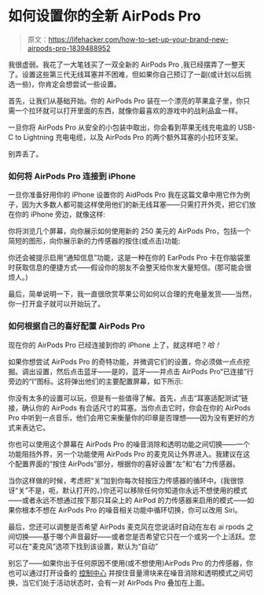 # 如何设置你的全新 AirPods Pro

> 原文：<https://lifehacker.com/how-to-set-up-your-brand-new-airpods-pro-1839488952>

我很虚弱。我花了一大笔钱买了一双全新的 AirPods Pro ,我已经摆弄了一整天了。设置这些第三代无线耳塞并不困难，但如果你自己预订了一副(或计划以后挑选一些)，你肯定会想尝试一些设置。



首先，让我们从基础开始。你的 AirPods Pro 装在一个漂亮的苹果盒子里，你只需一个拉环就可以打开里面的东西，就像你最喜欢的游戏中的战利品盒一样。

一旦你将 AirPods Pro 从安全的小包装中取出，你会看到苹果无线充电盒的 USB-C to Lightning 充电电缆，以及 AirPods Pro 的两个额外耳塞的小拉环支架。

别弄丢了。

### 如何将 AirPods Pro 连接到 iPhone

一旦你准备好用你的 iPhone 设置你的 AidPods Pro 我在这篇文章中用它作为例子，因为大多数人都可能这样使用他们的新无线耳塞——只需打开外壳，把它们放在你的 iPhone 旁边，就像这样:

你将浏览几个屏幕，向你展示如何使用新的 250 美元的 AirPods Pro，包括一个简短的图形，向你展示新的力传感器的按住(或点击)功能:

你还会被提示启用“通知信息”功能，这是一种在你的 EarPods Pro 卡在你脑袋里时获取信息的便捷方式——假设你的朋友不会整天给你发大量短信。(那可能会很烦人。)

最后，简单说明一下，我一直很欣赏苹果公司如何以合理的充电量发货——当然，你一打开盒子就可以开始玩了。

### 如何根据自己的喜好配置 AirPods Pro

现在你的 AirPods Pro 已经连接到你的 iPhone 上了，就这样吧？*哈！*

如果你想尝试 AirPods Pro 的奇特功能，并微调它们的设置，你必须做一点点挖掘。调出设置，然后点击蓝牙——是的，蓝牙——并点击 AirPods Pro“已连接”行旁边的“I”图标。这将弹出他们的主要配置屏幕，如下所示:

你没有太多的设置可以玩，但是有一些值得了解。首先，点击“耳塞适配测试”链接，确认你的 AirPods 有合适尺寸的耳塞。当你点击它时，你会在你的 AirPods Pro 中听到一点音乐，他们会用它来衡量你的印章是否理想——因为没有更好的方式来表达它。

你也可以使用这个屏幕在 AirPods Pro 的噪音消除和透明功能之间切换——一个功能阻挡外界，另一个功能使用 AirPods Pro 的麦克风让外界进入。我建议在这个配置界面的“按住 AirPods”部分，根据你的喜好设置“左”和“右”力传感器。

当你这样做的时候，考虑把“关”加到你每次轻按压力传感器的循环中。(我很惊讶“关”不是，呃，默认打开的。)你还可以移除任何你知道你永远不想使用的模式——或者永远不想通过按下那只耳朵上的 AirPod 的力传感器来启用的模式——如果你根本不想在 AirPods Pro 的噪音相关功能中循环切换，你可以改用 Siri。

最后，您还可以调整是否希望 AirPods 麦克风在您说话时自动在左右 ai rpods 之间切换——基于哪个声音最好——或者您是否希望它只在一个或另一个上活跃。您可以在“麦克风”选项下找到该设置，默认为“自动”

别忘了——如果你出于任何原因不使用(或不想使用)AirPods Pro 的力传感器，你也可以通过打开设备的 [控制中心](https://support.apple.com/en-us/HT202769) 并按住音量滑块来在噪音消除和透明模式之间切换，当它们处于活动状态时，会有一对 AirPods Pro 叠加在上面。